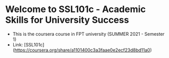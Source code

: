 # Welcome to SSL101c - Academic Skills for University Success
* This is the coursera course in FPT university (SUMMER 2021 - Semester 1)
* Link: [SSL101c] (https://coursera.org/share/a1101400c3a3faae0e2ecf23d8bd11a0)